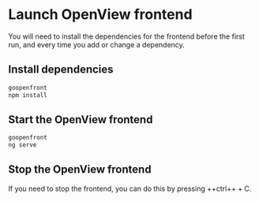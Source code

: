 # Launch OpenView frontend

You will need to install the dependencies for the frontend before the first run,
and every time you add or change a dependency.

## Install dependencies

```sh
goopenfront
npm install
``` 

## Start the OpenView frontend

```sh
goopenfront
ng serve
```

## Stop the OpenView frontend

If you need to stop the frontend, you can do this by pressing ++ctrl++ + C.
